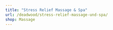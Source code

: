 ```yaml
---
title: "Stress Relief Massage & Spa"
url: /deadwood/stress-relief-massage-und-spa/
shop: Massage
---
```

